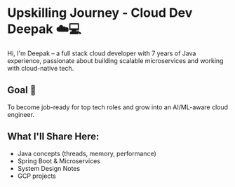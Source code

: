 # Upskilling Journey - Cloud Dev Deepak ☁️💻

Hi, I'm Deepak – a full stack cloud developer with 7 years of Java experience, passionate about building scalable microservices and working with cloud-native tech.

## Goal 🎯
To become job-ready for top tech roles and grow into an AI/ML-aware cloud engineer.

## What I'll Share Here:
- Java concepts (threads, memory, performance)
- Spring Boot & Microservices
- System Design Notes
- GCP projects
